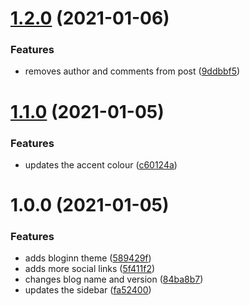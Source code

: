 # [1.2.0](https://github.com/kieranroneill/fromthecornerofakitchentable.blog/compare/v1.1.0...v1.2.0) (2021-01-06)


### Features

* removes author and comments from post ([9ddbbf5](https://github.com/kieranroneill/fromthecornerofakitchentable.blog/commit/9ddbbf5cf7c9379a0ad216b8287ee33232f62fe6))

# [1.1.0](https://github.com/kieranroneill/fromthecornerofakitchentable.blog/compare/v1.0.0...v1.1.0) (2021-01-05)


### Features

* updates the accent colour ([c60124a](https://github.com/kieranroneill/fromthecornerofakitchentable.blog/commit/c60124af2429310d8a628eaec0259493dbee9b3b))

# 1.0.0 (2021-01-05)


### Features

* adds bloginn theme ([589429f](https://github.com/kieranroneill/fromthecornerofakitchentable.blog/commit/589429fb9847a7293dfb75e43b75916fa3785535))
* adds more social links ([5f411f2](https://github.com/kieranroneill/fromthecornerofakitchentable.blog/commit/5f411f285ef460fd7d77a620834e709dea49a9ea))
* changes blog name and version ([84ba8b7](https://github.com/kieranroneill/fromthecornerofakitchentable.blog/commit/84ba8b7bb7660bbabec004b02296d411123749ab))
* updates the sidebar ([fa52400](https://github.com/kieranroneill/fromthecornerofakitchentable.blog/commit/fa52400476edb6cf664943886461247395d0d6fb))
